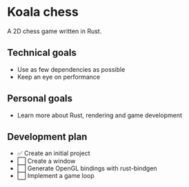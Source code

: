 # Koala chess
A 2D chess game written in Rust.

## Technical goals
- Use as few dependencies as possible
- Keep an eye on performance

## Personal goals
- Learn more about Rust, rendering and game development

## Development plan
- ✅ Create an initial project
- ⬜️ Create a window
- ⬜️ Generate OpenGL bindings with rust-bindgen
- ⬜️ Implement a game loop
